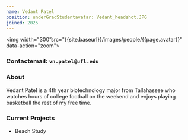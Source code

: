 ```yaml
---
name: Vedant Patel
position: underGradStudentavatar: Vedant_headshot.JPG
joined: 2025
---
```


<img width="300”src="{{site.baseurl}}/images/people/{{page.avatar}}" data-action="zoom">

### Contactemail: `vn.patel@ufl.edu` <br>

### About

Vedant Patel is a 4th year biotechnology major from Tallahassee who watches hours of college football on the weekend and enjoys playing basketball the rest of my free time.

### Current Projects

- Beach Study
